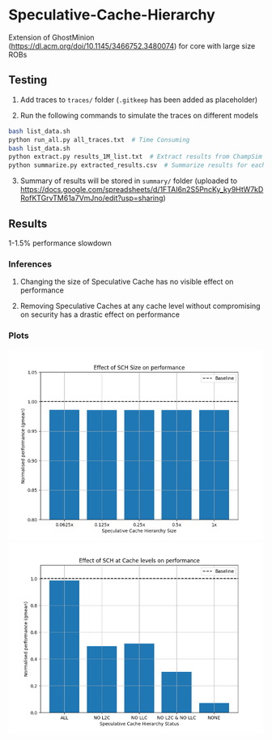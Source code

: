 # Speculative-Cache-Hierarchy

Extension of GhostMinion (https://dl.acm.org/doi/10.1145/3466752.3480074) for core with large size ROBs

## Testing

1. Add traces to `traces/` folder (`.gitkeep` has been added as placeholder)

2. Run the following commands to simulate the traces on different models

```bash
bash list_data.sh
python run_all.py all_traces.txt  # Time Consuming
bash list_data.sh
python extract.py results_1M_list.txt  # Extract results from ChampSim output
python summarize.py extracted_results.csv  # Summarize results for each trace
```

3. Summary of results will be stored in `summary/` folder (uploaded to https://docs.google.com/spreadsheets/d/1FTAI6n2S5PncKy_ky9HtW7kDRofKTGrvTM61a7VmJno/edit?usp=sharing)

## Results

1-1.5% performance slowdown

### Inferences

1. Changing the size of Speculative Cache has no visible effect on performance

2. Removing Speculative Caches at any cache level without compromising on security has a drastic effect on performance

### Plots

![Inference 1](summary/all_spec_diff_size.png)
![Inference 2](summary/all_spec_diff_setup.png)
